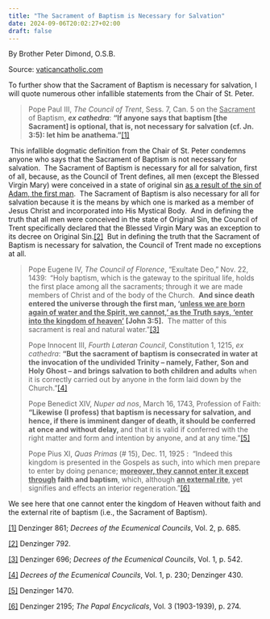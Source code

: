 ```yaml
---
title: "The Sacrament of Baptism is Necessary for Salvation"
date: 2024-09-06T20:02:27+02:00
draft: false
---
```



By Brother Peter Dimond, O.S.B.

Source: [vaticancatholic.com](https://vaticancatholic.com/sacrament-of-baptism-necessary-for-salvation)


<p>To further show that the Sacrament of Baptism is necessary for salvation, I will quote numerous other infallible statements from the Chair of St. Peter.</p>
<blockquote>
<p>Pope Paul III, <em>The Council of Trent</em>, Sess. 7, Can. 5 on the <u>Sacrament</u> of Baptism, <strong><em>ex cathedra</em></strong>: <strong>“If anyone says that baptism [the Sacrament] is optional, that is, not necessary for salvation (cf. Jn. 3:5): let him be anathema.”</strong><a href="#_edn1" name="_ednref1">[1]</a></p>
</blockquote>
<p><strong> </strong>This infallible dogmatic definition from the Chair of St. Peter condemns anyone who says that the Sacrament of Baptism is not necessary for salvation.  The Sacrament of Baptism is necessary for all for salvation, first of all, because, as the Council of Trent defines, all men (except the Blessed Virgin Mary) were conceived in a state of original sin <u>as a result of the sin of Adam, the first man</u>.  The Sacrament of Baptism is also necessary for all for salvation because it is the means by which one is marked as a member of Jesus Christ and incorporated into His Mystical Body.  And in defining the truth that all men were conceived in the state of Original Sin, the Council of Trent specifically declared that the Blessed Virgin Mary was an exception to its decree on Original Sin.<a href="#_edn2" name="_ednref2">[2]</a>  But in defining the truth that the Sacrament of Baptism is necessary for salvation, the Council of Trent made no exceptions at all.</p>
<blockquote>
<p>Pope Eugene IV, <em>The Council of Florence</em>, “Exultate Deo,” Nov. 22, 1439:<strong>  </strong>“Holy baptism, which is the gateway to the spiritual life, holds the first place among all the sacraments; through it we are made members of Christ and of the body of the Church.  <strong>And since death entered the universe through the first man, ‘<u>unless we are born again of water and the Spirit, we cannot,’ as the Truth says, ‘enter into the kingdom of heaven’</u> [John 3:5].</strong>  The matter of this sacrament is real and natural water.”<a href="#_edn3" name="_ednref3">[3]</a></p>
<p>Pope Innocent III, <em>Fourth Lateran Council</em>, Constitution 1, 1215, <em>ex cathedra</em>: <strong>“But the sacrament of baptism is consecrated in water at the invocation of the undivided Trinity – namely, Father, Son and Holy Ghost – and brings salvation to both children and adults</strong> when it is correctly carried out by anyone in the form laid down by the Church.”<a href="#_edn4" name="_ednref4">[4]</a></p>
<p>Pope Benedict XIV, <em>Nuper ad nos</em>, March 16, 1743, Profession of Faith: <strong>“Likewise (I profess) that baptism is necessary for salvation, and hence, if there is imminent danger of death, it should be conferred at once and without delay, </strong>and that it is valid if conferred with the right matter and form and intention by anyone, and at any time.”<a href="#_edn5" name="_ednref5">[5]</a></p>
<p>Pope Pius XI, <em>Quas Primas </em>(# 15), Dec. 11, 1925 :  “Indeed this kingdom is presented in the Gospels as such, into which men prepare to enter by doing penance; <strong><u>moreover, they cannot enter it except through</u></strong> <strong>faith and baptism</strong>, which, although <strong><u>an external rite</u></strong>, yet signifies and effects an interior regeneration.”<a href="#_edn6" name="_ednref6">[6]</a> </p>
</blockquote>
<p>We see here that one cannot enter the kingdom of Heaven without faith and the external rite of baptism (i.e., the Sacrament of Baptism).</p>
<div class="footnotes">
<div>
<p><a href="#_ednref1" name="_edn1">[1]</a> Denzinger 861; <em>Decrees of the Ecumenical Councils</em>, Vol. 2, p. 685.</p>
</div>
<div>
<p><a href="#_ednref2" name="_edn2">[2]</a> Denzinger 792.</p>
</div>
<div>
<p><a href="#_ednref3" name="_edn3">[3]</a> Denzinger 696; <em>Decrees of the Ecumenical Councils</em>, Vol. 1, p. 542.</p>
</div>
<div>
<p><a href="#_ednref4" name="_edn4">[4]</a> <em>Decrees of the Ecumenical Councils</em>, Vol. 1, p. 230; Denzinger 430.</p>
</div>
<div>
<p><a href="#_ednref5" name="_edn5">[5]</a> Denzinger 1470.</p>
</div>
<div>
<p><a href="#_ednref6" name="_edn6">[6]</a> Denzinger 2195; <em>The Papal Encyclicals</em>, Vol. 3 (1903-1939), p. 274.</p>
</div>
</div>
</div>
